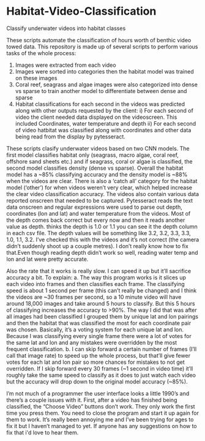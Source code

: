 # Habitat-Video-Classification
Classify underwater videos into habitat classes

These scripts automate the classification of hours worth of benthic video towed data. This repository is made up of several scripts to perform various tasks of the whole process:
  1)  Images were extracted from each video
  2)  Images were sorted into categories then the habitat model was trained on these images
  3)  Coral reef, seagrass and algae images were also categorized into dense vs sparse to train another model to differentiate between dense and sparse
  4)  Habitat classifications for each second in the videos was predicted along with other outputs requested by the client:
    i)  For each second of video the client needed data displayed on the videoscreen. This included Coordinates, water temperature and depth
    ii) For each second of video hatbitat was classified along with coordinates and other data being read from the display by pytesseract.
  
These scripts clasify underwater videos based on two CNN models. The first model classifies habitat only (seagrass, macro algae, coral reef, offshore sand sheets etc.) and if seagrass, coral or algae is classified, the second model classifies density (dense vs sparse). Overall the habitat model has a ~85% classifying accuracy and the density model is ~88% when the videos are clear. There is also a ‘catch all’ category for the habitat model (‘other’) for when videos weren’t very clear, which helped increase the clear video classification accuracy. The videos also contain various data reported onscreen that needed to be captured. Pytesseract reads the text data onscreen and regular expressions were used to parse out depth, coordinates (lon and lat) and water temperature from the videos. Most of the depth comes back correct but every now and then it reads another value as depth. thinks the depth is 1.0 or 1.1 you can see it the depth column in each csv file. The depth values will be something like 3.2, 3.2, 3.3, 3.3, 1.0, 1.1, 3.2. I’ve checked this with the videos and it’s not correct (the camera didn’t suddenly shoot up a couple metres). I don’t really know how to fix that.Even though reading depth didn’t work so well, reading water temp and lon and lat were pretty accurate.

Also the rate that it works is really slow. I can speed it up but it’ll sacrifice accuracy a bit. To explain:
a.	The way this program works is it slices up each video into frames and then classifies each frame. The classifying speed is about 1 second per frame (this can’t really be changed) and I think the videos are ~30 frames per second, so a 10 minute video will have around 18,000 images and take around 5 hours to classify. But this 5 hours of classifying increases the accuracy to >90%. The way I did that was after all images had been classified I grouped them by unique lat and lon pairings and then the habitat that was classified the most for each coordinate pair was chosen. Basically, it’s a voting system for each unique lat and lon. Because I was classifying every single frame there were a lot of votes for the same lat and lon and any mistakes were overridden by the most frequent classification.
b.	I can skip forward a certain number of frames (I’ll call that image rate) to speed up the whole process, but that’ll give fewer votes for each lat and lon pair so more chances for mistakes to not get overridden. If I skip forward every 30 frames (~1 second in video time) it’ll roughly take the same speed to classify as it does to just watch each video but the accuracy will drop down to the original model accuracy (~85%).

I’m not much of a programmer the user interface looks a little 1990’s and there’s a couple issues with it. First, after a video has finished being classified, the “Choose Video” buttons don’t work. They only work the first time you press them. You need to close the program and start it up again for them to work. It’s really been annoying me and I’ve been trying for ages to fix it but I haven’t managed to yet. If anyone has any suggestions on how to fix that i'd love to hear them.
